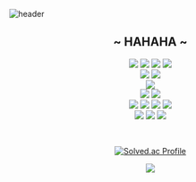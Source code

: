 ![header](https://capsule-render.vercel.app/api?type=Waving&color=auto&height=300&section=header&text=PARK&fontSize=90)

<div align="center">
    <h2>~ HAHAHA ~</h2>
    <p>
        <img src="https://img.shields.io/badge/JS-F7DF1E?&style=flat-square&logo=JavaScript&logoColor=black"/>
        <img src="https://img.shields.io/badge/jQuery-0769AD?&style=flat-square&logo=jQuery&logoColor=black"/>
        <img src="https://img.shields.io/badge/React-61DAFB?&style=flat-square&logo=React&logoColor=black"/>
        <img src="https://img.shields.io/badge/bootstrap-F7DF1E?&style=flat-square&logo=bootstrap&logoColor=black"/>
        <br/>
        <img src="https://img.shields.io/badge/Spring-6DB33F?&style=flat-square&logo=Spring&logoColor=black"/>
        <img src="https://img.shields.io/badge/Oracle-F80000?&style=flat-square&logo=Oracle&logoColor=white"/>
        <br/>
        <img src="https://img.shields.io/badge/MySQL-4479A1?&style=flat-square&logo=MySQL&logoColor=white"/>
        <br/>
        <img src="https://img.shields.io/badge/Git-F05032?&style=flat-square&logo=Git&logoColor=black"/>
        <img src="https://img.shields.io/badge/SVN-%2300599C.svg?&style=flat-square&logo=MySSVNQL&logoColor=white"/>
        <br/>
        <img src="https://img.shields.io/badge/JAVA-A8B9CC?&style=flat-square&logo=java&logoColor=black"/>
        <img src="https://img.shields.io/badge/Linux-FCC624?&style=flat-square&logo=Linux&logoColor=black"/>
        <img src="https://img.shields.io/badge/C++-A8B9CC?&style=flat-square&logo=C%2B%2B&logoColor=black"/>
        <img src="https://img.shields.io/badge/Node.js-339933?&style=flat-square&logo=Node.js&logoColor=black"/>
        <br/>
        <img src="https://img.shields.io/badge/GitHub-181717?&style=flat-square&logo=GitHub&logoColor=white"/>
        <img src="https://img.shields.io/badge/VisualStudioCode-007ACC?&style=flat-square&logo=VisualStudioCode&logoColor=black"/>
        <img src="https://img.shields.io/badge/Eclipse-2C2255?&style=flat-square&logo=Eclipse&logoColor=white"/>
    </p>

<div>

<br/>

[![Solved.ac Profile](http://mazassumnida.wtf/api/generate_badge?boj=park71403)](https://solved.ac/park71403)

<div align="center">
    <div>
        <img src="https://github-readme-stats.vercel.app/api?username=park71405&show_icons=true">
    </div>
</div>

<br/>

